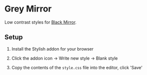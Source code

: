 # Grey Mirror

Low contrast styles for [Black Mirror](http://bm.xored.com).

## Setup

1. Install the Stylish addon for your browser

2. Click the addon icon -> Write new style -> Blank style

3. Copy the contents of the `style.css` file into the editor, click 'Save'
